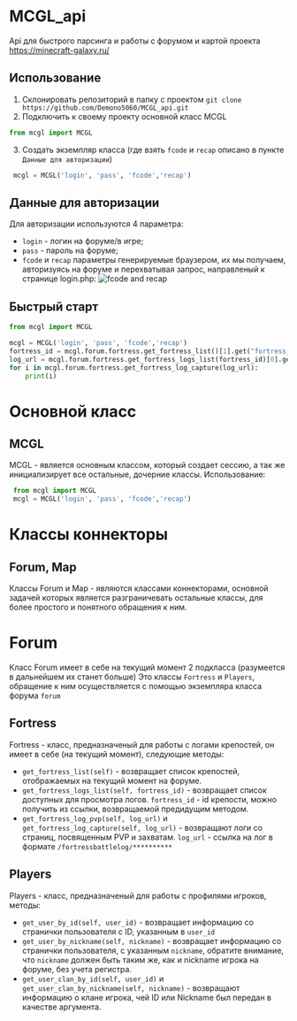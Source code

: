 # MCGL_api
Api для быстрого парсинга и работы с форумом и картой проекта https://minecraft-galaxy.ru/
<!-- 
## Установка
Для работы api потребуются библиотеки requests и beautifulsoup4
```
pip install requests
pip install beautifulsoup4
``` -->
## Использование
1. Склонировать репозиторий в папку с проектом `git clone https://github.com/Demono5060/MCGL_api.git`
2. Подключить к своему проекту основной класс MCGL
 ```python
 from mcgl import MCGL
 ```
3. Создать экземпляр класса (где взять `fcode` и `recap` описано в пункте `Данные для авторизации`) 
```python
 mcgl = MCGL('login', 'pass', 'fcode','recap')
```


## Данные для авторизации
Для авторизации используются 4 параметра:
* `login` - логин на форуме/в игре;
* `pass` - пароль на форуме;
* `fcode` и `recap` параметры генерируемые браузером, их мы получаем, авторизуясь на форуме и перехватывая запрос, направленый к странице login.php:
![fcode and recap](https://i.imgur.com/9me8YAG.png)
## Быстрый старт
```python
from mcgl import MCGL

mcgl = MCGL('login', 'pass', 'fcode','recap')
fortress_id = mcgl.forum.fortress.get_fortress_list()[1].get("fortress_url")[-4:]
log_url = mcgl.forum.fortress.get_fortress_logs_list(fortress_id)[0].get('url')
for i in mcgl.forum.fortress.get_fortress_log_capture(log_url):
    print(i)

```

# Основной класс
## MCGL
MCGL - является основным классом, который создает сессию, а так же инициализирует все остальные, дочерние классы.
Использование:
```python
 from mcgl import MCGL
 mcgl = MCGL('login', 'pass', 'fcode','recap')
```
# Классы коннекторы
## Forum, Map
Классы Forum и Map - являются классами коннекторами, основной задачей которых является разграничевать остальные классы, для более простого и понятного обращения к ним.

# Forum
Класс Forum имеет в себе на текущий момент 2  подкласса (разумеется в дальнейшем их станет больше)
Это классы `Fortress` и `Players`, обращение к ним осуществляется с помощью экземпляра класса форума `forum`

## Fortress
Fortress - класс, предназначеный для работы с логами крепостей, он имеет в себе (на текущий момент), следующие методы:
* `get_fortress_list(self)` - возвращает список крепостей, отображаемых на текущий момент на форуме.
* `get_fortress_logs_list(self, fortress_id)` - возвращает список доступных для просмотра логов. `fortress_id` - id крепости, можно получить из ссылки, возвращаемой предидущим методом.
* `get_fortress_log_pvp(self, log_url)` и `get_fortress_log_capture(self, log_url)` - возвращают логи со страниц, посвященным PVP и захватам. `log_url` - ссылка на лог в формате `/fortressbattlelog/**********`

## Players
Players - класс, предназначеный для работы с профилями игроков, методы:
* `get_user_by_id(self, user_id)` - возвращает информацию со странички пользователя с ID, указанным в `user_id`
* `get_user_by_nickname(self, nickname)` - возвращает информацию со странички пользователя, с указанным `nickname`, обратите внимание, что `nickname` должен быть таким же, как и nickname игрока на форуме, без учета регистра.
* `get_user_clan_by_id(self, user_id)` и `get_user_clan_by_nickname(self, nickname)` - возвращают информацию о клане игрока, чей ID или Nickname был передан в качестве аргумента.
